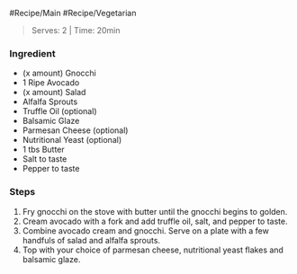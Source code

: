 #Recipe/Main #Recipe/Vegetarian 

> Serves: 2 | Time: 20min
### Ingredient
- (x amount) Gnocchi
- 1 Ripe Avocado
- (x amount) Salad
- Alfalfa Sprouts
- Truffle Oil (optional)
- Balsamic Glaze
- Parmesan Cheese (optional)
- Nutritional Yeast (optional)
- 1 tbs Butter
- Salt to taste
- Pepper to taste
### Steps
1. Fry gnocchi on the stove with butter until the gnocchi begins to golden.
2. Cream avocado with a fork and add truffle oil, salt, and pepper to taste.
3. Combine avocado cream and gnocchi. Serve on a plate with a few handfuls of salad and alfalfa sprouts.
4. Top with your choice of parmesan cheese, nutritional yeast flakes and balsamic glaze.
